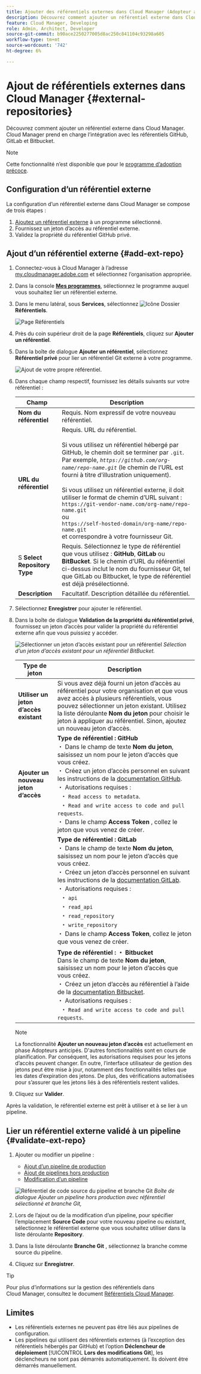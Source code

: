 ```yaml
---
title: Ajouter des référentiels externes dans Cloud Manager (Adopteur anticipé)
description: Découvrez comment ajouter un référentiel externe dans Cloud Manager. Cloud Manager prend en charge l’intégration avec les référentiels GitHub, GitLab et Bitbucket.
feature: Cloud Manager, Developing
role: Admin, Architect, Developer
source-git-commit: b90ace2250277005d8ac250c841104c93298a605
workflow-type: tm+mt
source-wordcount: '742'
ht-degree: 6%

---
```



# Ajout de référentiels externes dans Cloud Manager {#external-repositories}

Découvrez comment ajouter un référentiel externe dans Cloud Manager. Cloud Manager prend en charge l’intégration avec les référentiels GitHub, GitLab et Bitbucket.

>[!NOTE]
>
>Cette fonctionnalité n’est disponible que pour le [programme d’adoption précoce](/help/implementing/cloud-manager/release-notes/current.md#early-adoption).

## Configuration d’un référentiel externe

La configuration d’un référentiel externe dans Cloud Manager se compose de trois étapes :

1. [Ajoutez un référentiel externe](#add-external-repo) à un programme sélectionné.
1. Fournissez un jeton d’accès au référentiel externe.
1. Validez la propriété du référentiel GitHub privé.


## Ajout d’un référentiel externe {#add-ext-repo}

1. Connectez-vous à Cloud Manager à l’adresse [my.cloudmanager.adobe.com](https://my.cloudmanager.adobe.com/) et sélectionnez l’organisation appropriée.

1. Dans la console **[Mes programmes](/help/implementing/cloud-manager/navigation.md#my-programs)**, sélectionnez le programme auquel vous souhaitez lier un référentiel externe.

1. Dans le menu latéral, sous **Services**, sélectionnez ![Icône Dossier](https://spectrum.adobe.com/static/icons/workflow_18/Smock_Folder_18_N.svg) **Référentiels**.

   ![Page Référentiels](/help/implementing/cloud-manager/managing-code/assets/repositories-tab.png)

1. Près du coin supérieur droit de la page **Référentiels**, cliquez sur **Ajouter un référentiel**.

1. Dans la boîte de dialogue **Ajouter un référentiel**, sélectionnez **Référentiel privé** pour lier un référentiel Git externe à votre programme.

   ![Ajout de votre propre référentiel.](/help/implementing/cloud-manager/managing-code/assets/repositories-private-repo-type.png)

1. Dans chaque champ respectif, fournissez les détails suivants sur votre référentiel :

   | Champ | Description |
   | --- | --- |
   | **Nom du référentiel** | Requis. Nom expressif de votre nouveau référentiel. |
   | **URL du référentiel** | Requis. URL du référentiel.<br><br> Si vous utilisez un référentiel hébergé par GitHub, le chemin doit se terminer par `.git`.<br>Par exemple, *`https://github.com/org-name/repo-name.git`* (le chemin de l’URL est fourni à titre d’illustration uniquement).<br><br>Si vous utilisez un référentiel externe, il doit utiliser le format de chemin d’URL suivant :<br>`https://git-vendor-name.com/org-name/repo-name.git`<br> ou<br>`https://self-hosted-domain/org-name/repo-name.git`<br>et correspondre à votre fournisseur Git. |
   | S **Select Repository Type** | Requis. Sélectionnez le type de référentiel que vous utilisez : **GitHub**, **GitLab** ou **BitBucket**. Si le chemin d’URL du référentiel ci-dessus inclut le nom du fournisseur Git, tel que GitLab ou Bitbucket, le type de référentiel est déjà présélectionné. |
   | **Description** | Facultatif. Description détaillée du référentiel. |

1. Sélectionnez **Enregistrer** pour ajouter le référentiel.

1. Dans la boîte de dialogue **Validation de la propriété du référentiel privé**, fournissez un jeton d’accès pour valider la propriété du référentiel externe afin que vous puissiez y accéder.

   ![Sélectionner un jeton d’accès existant pour un référentiel](/help/implementing/cloud-manager/managing-code/assets/repositories-exisiting-access-token.png)
   *Sélection d’un jeton d’accès existant pour un référentiel BitBucket.*

   | Type de jeton | Description |
   | --- | --- |
   | **Utiliser un jeton d’accès existant** | Si vous avez déjà fourni un jeton d’accès au référentiel pour votre organisation et que vous avez accès à plusieurs référentiels, vous pouvez sélectionner un jeton existant. Utilisez la liste déroulante **Nom du jeton** pour choisir le jeton à appliquer au référentiel. Sinon, ajoutez un nouveau jeton d’accès. |
   | **Ajouter un nouveau jeton d’accès** | **Type de référentiel : GitHub**<br> ・ Dans le champ de texte **Nom du jeton**, saisissez un nom pour le jeton d’accès que vous créez.<br> ・ Créez un jeton d’accès personnel en suivant les instructions de la [documentation GitHub](https://docs.github.com/en/enterprise-server@3.14/authentication/keeping-your-account-and-data-secure/managing-your-personal-access-tokens).<br> ・ Autorisations requises : <br>  ・ `Read access to metadata`.<br>  ・ `Read and write access to code and pull requests`.<br> ・ Dans le champ **Access Token** , collez le jeton que vous venez de créer. |
   |  | **Type de référentiel : GitLab**<br> ・ Dans le champ de texte **Nom du jeton**, saisissez un nom pour le jeton d’accès que vous créez.<br> ・ Créez un jeton d’accès personnel en suivant les instructions de la [documentation GitLab](https://docs.gitlab.com/ee/user/profile/personal_access_tokens.html).<br> ・ Autorisations requises : <br>  ・ `api`<br>  ・ `read_api`<br>  ・ `read_repository`<br>  ・ `write_repository`<br> ・ Dans le champ **Access Token**, collez le jeton que vous venez de créer. |
   |  | **Type de référentiel : ・ Bitbucket**<br> Dans le champ de texte **Nom du jeton**, saisissez un nom pour le jeton d’accès que vous créez.<br> ・ Créez un jeton d’accès au référentiel à l’aide de la [documentation Bitbucket](https://support.atlassian.com/bitbucket-cloud/docs/create-a-repository-access-token/).<br> ・ Autorisations requises : <br>  ・ `Read and write access to code and pull requests`. |

   >[!NOTE]
   >
   >La fonctionnalité **Ajouter un nouveau jeton d’accès** est actuellement en phase Adopteurs anticipés. D&#39;autres fonctionnalités sont en cours de planification. Par conséquent, les autorisations requises pour les jetons d’accès peuvent changer. En outre, l’interface utilisateur de gestion des jetons peut être mise à jour, notamment des fonctionnalités telles que les dates d’expiration des jetons. De plus, des vérifications automatisées pour s’assurer que les jetons liés à des référentiels restent valides.

1. Cliquez sur **Valider**.

Après la validation, le référentiel externe est prêt à utiliser et à se lier à un pipeline.

## Lier un référentiel externe validé à un pipeline {#validate-ext-repo}

1. Ajouter ou modifier un pipeline :
   * [Ajout d’un pipeline de production](/help/implementing/cloud-manager/configuring-pipelines/configuring-production-pipelines.md)
   * [Ajout de pipelines hors production](/help/implementing/cloud-manager/configuring-pipelines/configuring-non-production-pipelines.md)
   * [Modification d’un pipeline](/help/implementing/cloud-manager/configuring-pipelines/managing-pipelines.md#editing-pipelines)

   ![Référentiel de code source du pipeline et branche Git](/help/implementing/cloud-manager/managing-code/assets/pipeline-repo-gitbranch.png)
   *Boîte de dialogue Ajouter un pipeline hors production avec référentiel sélectionné et branche Git,*

1. Lors de l’ajout ou de la modification d’un pipeline, pour spécifier l’emplacement **Source Code** pour votre nouveau pipeline ou existant, sélectionnez le référentiel externe que vous souhaitez utiliser dans la liste déroulante **Repository**.

1. Dans la liste déroulante **Branche Git** , sélectionnez la branche comme source du pipeline.

1. Cliquez sur **Enregistrer**.


>[!TIP]
>
>Pour plus d’informations sur la gestion des référentiels dans Cloud Manager, consultez le document [Référentiels Cloud Manager](/help/implementing/cloud-manager/managing-code/managing-repositories.md).


## Limites

* Les référentiels externes ne peuvent pas être liés aux pipelines de configuration.
* Les pipelines qui utilisent des référentiels externes (à l’exception des référentiels hébergés par GitHub) et l’option **Déclencheur de déploiement** [!UICONTROL **Lors des modifications Git**], les déclencheurs ne sont pas démarrés automatiquement. Ils doivent être démarrés manuellement.




